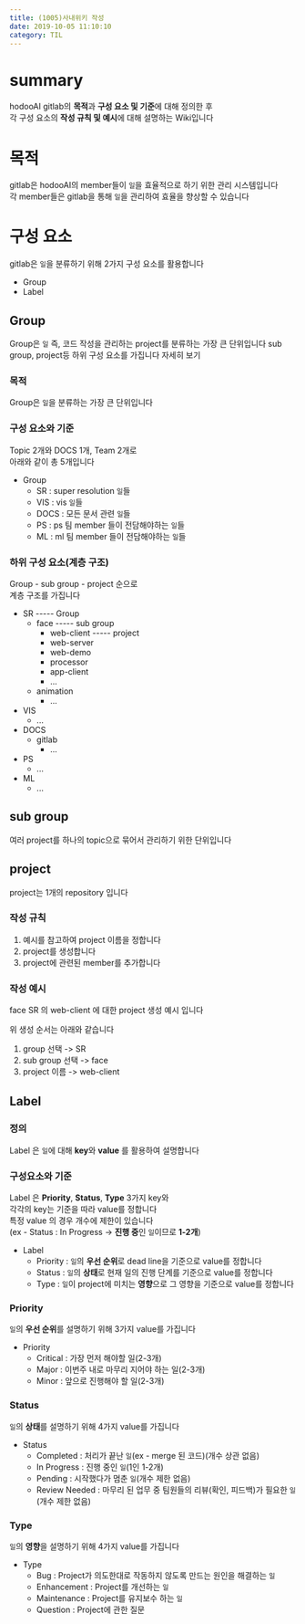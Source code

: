 ```yaml
---
title: (1005)사내위키 작성
date: 2019-10-05 11:10:10
category: TIL
---
```


# summary

hodooAI gitlab의 **목적**과 **구성 요소 및 기준**에 대해 정의한 후  
각 구성 요소의 **작성 규칙 및 예시**에 대해 설명하는 Wiki입니다

# 목적

gitlab은 hodooAI의 member들이 `일`을 효율적으로 하기 위한 관리 시스템입니다  
각 member들은 gitlab을 통해 `일`을 관리하여 효율을 향상할 수 있습니다

# 구성 요소

gitlab은 `일`을 분류하기 위해 2가지 구성 요소를 활용합니다

- Group
- Label

## Group

Group은 `일` 즉, 코드 작성을 관리하는 project를 분류하는 가장 큰 단위입니다
sub group, project등 하위 구성 요소를 가집니다
자세히 보기

### 목적

Group은 `일`을 분류하는 가장 큰 단위입니다

### 구성 요소와 기준

Topic 2개와 DOCS 1개, Team 2개로  
아래와 같이 총 5개입니다

- Group
  - SR : super resolution `일`들
  - VIS : vis `일`들
  - DOCS : 모든 문서 관련 `일`들
  - PS : ps 팀 member 들이 전담해야하는 `일`들
  - ML : ml 팀 member 들이 전담해야하는 `일`들

### 하위 구성 요소(계층 구조)

Group - sub group - project 순으로  
계층 구조를 가집니다

- SR ----- Group
  - face ----- sub group
    - web-client ----- project
    - web-server
    - web-demo
    - processor
    - app-client
    - ...
  - animation
    - ...
- VIS
  - ...
- DOCS
  - gitlab
    - ...
- PS
  - ...
- ML
  - ...

## sub group

여러 project를 하나의 topic으로 묶어서 관리하기 위한 단위입니다

## project

project는 1개의 repository 입니다

### 작성 규칙

1.  예시를 참고하여 project 이름을 정합니다
2.  project를 생성합니다
3.  project에 관련된 member를 추가합니다

### 작성 예시

face SR 의 web-client 에 대한 project 생성 예시 입니다

위 생성 순서는 아래와 같습니다

1. group 선택 -> SR
2. sub group 선택 -> face
3. project 이름 -> web-client

## Label

### 정의

Label 은 `일`에 대해 **key**와 **value** 를 활용하여 설명합니다

### 구성요소와 기준

Label 은 **Priority**, **Status**, **Type** 3가지 key와  
각각의 key는 기준을 따라 value를 정합니다  
특정 value 의 경우 개수에 제한이 있습니다  
(ex - Status : In Progress -> **진행 중**인 `일`이므로 **1-2개**)

- Label
  - Priority : `일`의 **우선 순위**로 dead line을 기준으로 value를 정합니다
  - Status : `일`의 **상태**로 현재 일의 진행 단계를 기준으로 value를 정합니다
  - Type : `일`이 project에 미치는 **영향**으로 그 영향을 기준으로 value를 정합니다

### Priority

`일`의 **우선 순위**를 설명하기 위해 3가지 value를 가집니다

- Priority
  - Critical : 가장 먼저 해야할 일(2-3개)
  - Major : 이번주 내로 마무리 지어야 하는 일(2-3개)
  - Minor : 앞으로 진행해야 할 일(2-3개)

### Status

`일`의 **상태**를 설명하기 위해 4가지 value를 가집니다

- Status
  - Completed : 처리가 끝난 `일`(ex - merge 된 코드)(개수 상관 없음)
  - In Progress : 진행 중인 `일`(1인 1-2개)
  - Pending : 시작했다가 멈춘 `일`(개수 제한 없음)
  - Review Needed : 마무리 된 업무 중 팀원들의 리뷰(확인, 피드백)가 필요한 `일`(개수 제한 없음)

### Type

`일`의 **영향**을 설명하기 위해 4가지 value를 가집니다

- Type
  - Bug : Project가 의도한대로 작동하지 않도록 만드는 원인을 해결하는 `일`
  - Enhancement : Project를 개선하는 `일`
  - Maintenance : Project를 유지보수 하는 `일`
  - Question : Project에 관한 질문
